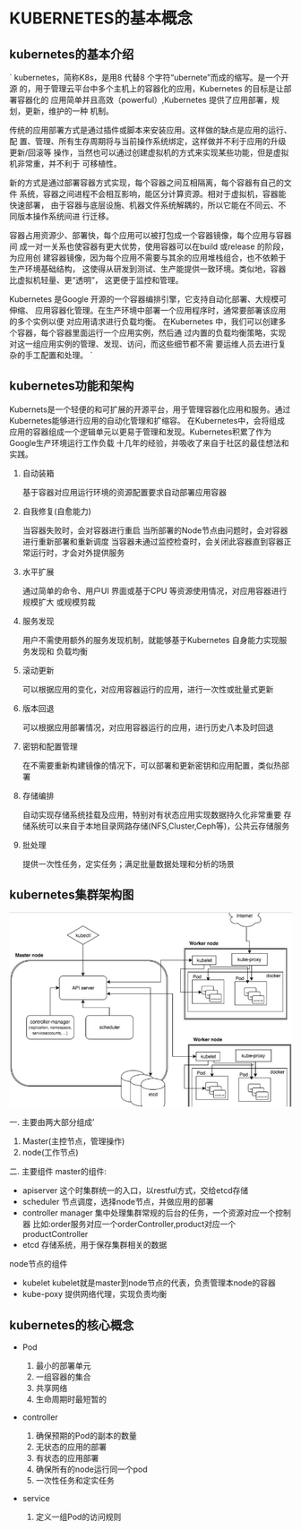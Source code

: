 # KUBERNETES的基本概念

## kubernetes的基本介绍
`
kubernetes，简称K8s，是用8 代替8 个字符“ubernete”而成的缩写。是一个开源
的，用于管理云平台中多个主机上的容器化的应用，Kubernetes 的目标是让部署容器化的
应用简单并且高效（powerful）,Kubernetes 提供了应用部署，规划，更新，维护的一种
机制。

传统的应用部署方式是通过插件或脚本来安装应用。这样做的缺点是应用的运行、配
置、管理、所有生存周期将与当前操作系统绑定，这样做并不利于应用的升级更新/回滚等
操作，当然也可以通过创建虚拟机的方式来实现某些功能，但是虚拟机非常重，并不利于
可移植性。

新的方式是通过部署容器方式实现，每个容器之间互相隔离，每个容器有自己的文件
系统，容器之间进程不会相互影响，能区分计算资源。相对于虚拟机，容器能快速部署，
由于容器与底层设施、机器文件系统解耦的，所以它能在不同云、不同版本操作系统间进
行迁移。

容器占用资源少、部署快，每个应用可以被打包成一个容器镜像，每个应用与容器间
成一对一关系也使容器有更大优势，使用容器可以在build 或release 的阶段，为应用创
建容器镜像，因为每个应用不需要与其余的应用堆栈组合，也不依赖于生产环境基础结构，
这使得从研发到测试、生产能提供一致环境。类似地，容器比虚拟机轻量、更“透明”，
这更便于监控和管理。

Kubernetes 是Google 开源的一个容器编排引擎，它支持自动化部署、大规模可伸缩、
应用容器化管理。在生产环境中部署一个应用程序时，通常要部署该应用的多个实例以便
对应用请求进行负载均衡。
在Kubernetes 中，我们可以创建多个容器，每个容器里面运行一个应用实例，然后通
过内置的负载均衡策略，实现对这一组应用实例的管理、发现、访问，而这些细节都不需
要运维人员去进行复杂的手工配置和处理。
`
## kubernetes功能和架构
  Kubernets是一个轻便的和可扩展的开源平台，用于管理容器化应用和服务。通过Kubernetes能够进行应用的自动化管理和扩缩容。
在Kubernetes中，会将组成应用的容器组成一个逻辑单元以更易于管理和发现。Kubernetes积累了作为Google生产环境运行工作负载
十几年的经验，并吸收了来自于社区的最佳想法和实践。
   
1. 自动装箱

    基于容器对应用运行环境的资源配置要求自动部署应用容器
2. 自我修复(自愈能力)

    当容器失败时，会对容器进行重启
    当所部署的Node节点由问题时，会对容器进行重新部署和重新调度
    当容器未通过监控检查时，会关闭此容器直到容器正常运行时，才会对外提供服务
3. 水平扩展

    通过简单的命令、用户UI 界面或基于CPU 等资源使用情况，对应用容器进行规模扩大
    或规模剪裁
4. 服务发现

    用户不需使用额外的服务发现机制，就能够基于Kubernetes 自身能力实现服务发现和
    负载均衡
5. 滚动更新  

    可以根据应用的变化，对应用容器运行的应用，进行一次性或批量式更新
    
6. 版本回退

    可以根据应用部署情况，对应用容器运行的应用，进行历史八本及时回退
7. 密钥和配置管理

    在不需要重新构建镜像的情况下，可以部署和更新密钥和应用配置，类似热部署
8. 存储编排

    自动实现存储系统挂载及应用，特别对有状态应用实现数据持久化非常重要
    存储系统可以来自于本地目录网路存储(NFS,Cluster,Ceph等)，公共云存储服务
9. 批处理

    提供一次性任务，定实任务；满足批量数据处理和分析的场景
  
  
## kubernetes集群架构图
![kubernetes集群架构图](./files\kubernetes集群架构图.png)                    

一. 主要由两大部分组成’
1. Master(主控节点，管理操作)
2. node(工作节点)

二. 主要组件
master的组件:
* apiserver
这个时集群统一的入口，以restful方式，交给etcd存储
* scheduler
节点调度，选择node节点，并做应用的部署
* controller manager
集中处理集群常规的后台的任务，一个资源对应一个控制器
比如:order服务对应一个orderController,product对应一个productController
* etcd
存储系统，用于保存集群相关的数据


node节点的组件
* kubelet
kubelet就是master到node节点的代表，负责管理本node的容器
* kube-poxy
提供网络代理，实现负责均衡





## kubernetes的核心概念
* Pod
    1. 最小的部署单元
    2. 一组容器的集合
    3. 共享网络
    4. 生命周期时最短暂的
    
* controller    
    1. 确保预期的Pod的副本的数量
    2. 无状态的应用的部署
    3. 有状态的应用部署
    4. 确保所有的node运行同一个pod
    5. 一次性任务和定实任务

* service
    1. 定义一组Pod的访问规则
      
    
    



































































